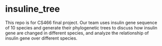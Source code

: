 # insuline_tree
This repo is for CS466 final project. Our team uses insulin gene sequence of 10 species and generate their phylogenetic trees to discuss how insulin gene are changed in different species, and analyze the relationship of insulin gene over different species.
